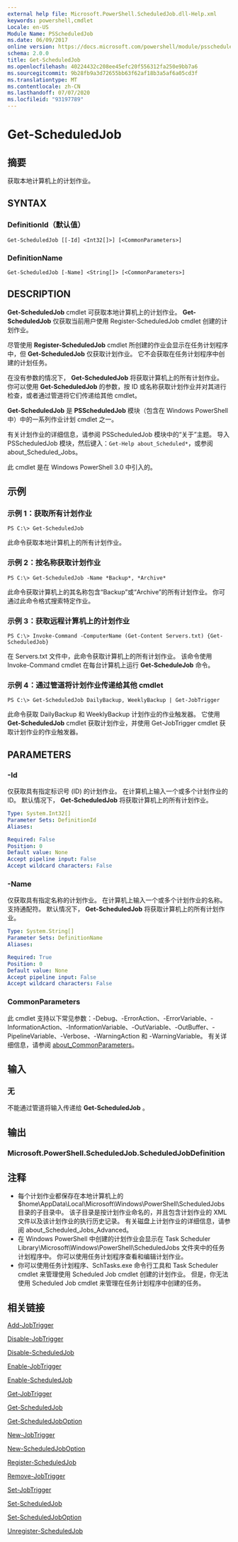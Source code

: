 ```yaml
---
external help file: Microsoft.PowerShell.ScheduledJob.dll-Help.xml
keywords: powershell,cmdlet
Locale: en-US
Module Name: PSScheduledJob
ms.date: 06/09/2017
online version: https://docs.microsoft.com/powershell/module/psscheduledjob/get-scheduledjob?view=powershell-5.1&WT.mc_id=ps-gethelp
schema: 2.0.0
title: Get-ScheduledJob
ms.openlocfilehash: 40224432c208ee45efc20f556312fa250e9bb7a6
ms.sourcegitcommit: 9b28fb9a3d72655bb63f62af18b3a5af6a05cd3f
ms.translationtype: MT
ms.contentlocale: zh-CN
ms.lasthandoff: 07/07/2020
ms.locfileid: "93197789"
---
```

# Get-ScheduledJob

## 摘要
获取本地计算机上的计划作业。

## SYNTAX

### DefinitionId（默认值）

```
Get-ScheduledJob [[-Id] <Int32[]>] [<CommonParameters>]
```

### DefinitionName

```
Get-ScheduledJob [-Name] <String[]> [<CommonParameters>]
```

## DESCRIPTION
**Get-ScheduledJob** cmdlet 可获取本地计算机上的计划作业。
**Get-ScheduledJob** 仅获取当前用户使用 Register-ScheduledJob cmdlet 创建的计划作业。

尽管使用 **Register-ScheduledJob** cmdlet 所创建的作业会显示在任务计划程序中，但 **Get-ScheduledJob** 仅获取计划作业。
它不会获取在任务计划程序中创建的计划任务。

在没有参数的情况下， **Get-ScheduledJob** 将获取计算机上的所有计划作业。
你可以使用 **Get-ScheduledJob** 的参数，按 ID 或名称获取计划作业并对其进行检查，或者通过管道将它们传递给其他 cmdlet。

**Get-ScheduledJob** 是 **PSScheduledJob** 模块（包含在 Windows PowerShell 中）中的一系列作业计划 cmdlet 之一。

有关计划作业的详细信息，请参阅 PSScheduledJob 模块中的“关于”主题。
导入 PSScheduledJob 模块，然后键入：`Get-Help about_Scheduled*`，或参阅 about_Scheduled_Jobs。

此 cmdlet 是在 Windows PowerShell 3.0 中引入的。

## 示例

### 示例 1：获取所有计划作业

```
PS C:\> Get-ScheduledJob
```

此命令获取本地计算机上的所有计划作业。

### 示例 2：按名称获取计划作业

```
PS C:\> Get-ScheduledJob -Name *Backup*, *Archive*
```

此命令获取计算机上的其名称包含“Backup”或“Archive”的所有计划作业。
你可通过此命令格式搜索特定作业。

### 示例 3：获取远程计算机上的计划作业

```
PS C:\> Invoke-Command -ComputerName (Get-Content Servers.txt) {Get-ScheduledJob}
```

在 Servers.txt 文件中，此命令获取计算机上的所有计划作业。
该命令使用 Invoke-Command cmdlet 在每台计算机上运行 **Get-ScheduleJob** 命令。

### 示例 4：通过管道将计划作业传递给其他 cmdlet

```
PS C:\> Get-ScheduledJob DailyBackup, WeeklyBackup | Get-JobTrigger
```

此命令获取 DailyBackup 和 WeeklyBackup 计划作业的作业触发器。
它使用 **Get-ScheduledJob** cmdlet 获取计划作业，并使用 Get-JobTrigger cmdlet 获取计划作业的作业触发器。

## PARAMETERS

### -Id
仅获取具有指定标识号 (ID) 的计划作业。
在计算机上输入一个或多个计划作业的 ID。
默认情况下， **Get-ScheduledJob** 将获取计算机上的所有计划作业。

```yaml
Type: System.Int32[]
Parameter Sets: DefinitionId
Aliases:

Required: False
Position: 0
Default value: None
Accept pipeline input: False
Accept wildcard characters: False
```

### -Name
仅获取具有指定名称的计划作业。
在计算机上输入一个或多个计划作业的名称。
支持通配符。
默认情况下， **Get-ScheduledJob** 将获取计算机上的所有计划作业。

```yaml
Type: System.String[]
Parameter Sets: DefinitionName
Aliases:

Required: True
Position: 0
Default value: None
Accept pipeline input: False
Accept wildcard characters: False
```

### CommonParameters
此 cmdlet 支持以下常见参数：-Debug、-ErrorAction、-ErrorVariable、-InformationAction、-InformationVariable、-OutVariable、-OutBuffer、-PipelineVariable、-Verbose、-WarningAction 和 -WarningVariable。 有关详细信息，请参阅 [about_CommonParameters](https://go.microsoft.com/fwlink/?LinkID=113216)。

## 输入

### 无
不能通过管道将输入传递给 **Get-ScheduledJob** 。

## 输出

### Microsoft.PowerShell.ScheduledJob.ScheduledJobDefinition

## 注释

* 每个计划作业都保存在本地计算机上的 $home\AppData\Local\Microsoft\Windows\PowerShell\ScheduledJobs 目录的子目录中。 该子目录是按计划作业命名的，并且包含计划作业的 XML 文件以及该计划作业的执行历史记录。 有关磁盘上计划作业的详细信息，请参阅 about_Scheduled_Jobs_Advanced。
* 在 Windows PowerShell 中创建的计划作业会显示在 Task Scheduler Library\Microsoft\Windows\PowerShell\ScheduledJobs 文件夹中的任务计划程序中。 你可以使用任务计划程序查看和编辑计划作业。
* 你可以使用任务计划程序、SchTasks.exe 命令行工具和 Task Scheduler cmdlet 来管理使用 Scheduled Job cmdlet 创建的计划作业。 但是，你无法使用 Scheduled Job cmdlet 来管理在任务计划程序中创建的任务。

## 相关链接

[Add-JobTrigger](Add-JobTrigger.md)

[Disable-JobTrigger](Disable-JobTrigger.md)

[Disable-ScheduledJob](Disable-ScheduledJob.md)

[Enable-JobTrigger](Enable-JobTrigger.md)

[Enable-ScheduledJob](Enable-ScheduledJob.md)

[Get-JobTrigger](Get-JobTrigger.md)

[Get-ScheduledJob](Get-ScheduledJob.md)

[Get-ScheduledJobOption](Get-ScheduledJobOption.md)

[New-JobTrigger](New-JobTrigger.md)

[New-ScheduledJobOption](New-ScheduledJobOption.md)

[Register-ScheduledJob](Register-ScheduledJob.md)

[Remove-JobTrigger](Remove-JobTrigger.md)

[Set-JobTrigger](Set-JobTrigger.md)

[Set-ScheduledJob](Set-ScheduledJob.md)

[Set-ScheduledJobOption](Set-ScheduledJobOption.md)

[Unregister-ScheduledJob](Unregister-ScheduledJob.md)
